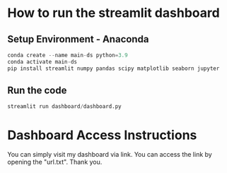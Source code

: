 # How to run the streamlit dashboard

## Setup Environment - Anaconda

```python
conda create --name main-ds python=3.9
conda activate main-ds
pip install streamlit numpy pandas scipy matplotlib seaborn jupyter
```

## Run the code

```python
streamlit run dashboard/dashboard.py
```

# **Dashboard Access Instructions** 

You can simply visit my dashboard via link. You can access the link by opening the "url.txt". Thank you.
